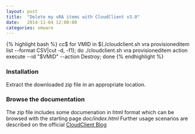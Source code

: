 ```yaml
---
layout: post
title:  "Delete my vRA items with CloudClient v3.0"
date:   2014-11-04 12:00:00
categories: vmware
---
```



{% highlight bash %}
cc$ for VMID in $(./cloudclient.sh vra provisioneditem list --format CSV|cut -d, -f1);
do
  ./cloudclient.sh vra provisioneditem action execute --id "$VMID" --action Destroy;
done
{% endhighlight %}

### Installation
Extract the downloaded zip file in an appropriate location.

### Browse the documentation
The zip file includes some documenation in html format which can be browsed with the starting page *doc/index.html*
Further usage scenarios are described on the official [CloudClient Blog][cloudclient-blog]


[cloudclient-dl]: http://developercenter.vmware.com/web/dp/tool/cloudclient/3.0.0
[cloudclient-blog]: http://blogs.vmware.com/consulting/tag/cloudclient

